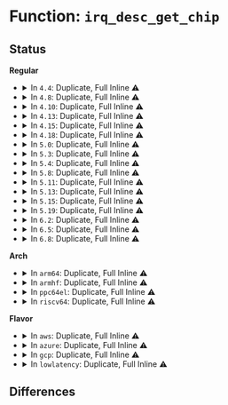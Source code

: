 # Function: <code>irq_desc_get_chip</code>

## Status
<b>Regular</b>
<ul>
<li>
<details>
<summary>In <code>4.4</code>: Duplicate, Full Inline ⚠️</summary>

**Collision:** Static Duplication

**Inline:** Full

**Transformation:** False

**Instances:**

```
In kernel/irq/manage.c (0)
Location: include/linux/irqdesc.h:114
Inline: True
```
```
In kernel/irq/chip.c (0)
Location: include/linux/irqdesc.h:114
Inline: True
```
```
In kernel/irq/pm.c (0)
Location: include/linux/irqdesc.h:114
Inline: True
```
```
In drivers/pinctrl/pinctrl-amd.c (0)
Location: include/linux/irqdesc.h:114
Inline: True
```
```
In drivers/gpio/gpio-zx.c (0)
Location: include/linux/irqdesc.h:114
Inline: True
```
</details>
</li>
<li>
<details>
<summary>In <code>4.8</code>: Duplicate, Full Inline ⚠️</summary>

**Collision:** Static Duplication

**Inline:** Full

**Transformation:** False

**Instances:**

```
In kernel/irq/manage.c (0)
Location: include/linux/irqdesc.h:121
Inline: True
```
```
In kernel/irq/chip.c (0)
Location: include/linux/irqdesc.h:121
Inline: True
```
```
In kernel/irq/pm.c (0)
Location: include/linux/irqdesc.h:121
Inline: True
```
```
In drivers/pinctrl/pinctrl-amd.c (0)
Location: include/linux/irqdesc.h:121
Inline: True
```
```
In drivers/gpio/gpio-zx.c (0)
Location: include/linux/irqdesc.h:121
Inline: True
```
</details>
</li>
<li>
<details>
<summary>In <code>4.10</code>: Duplicate, Full Inline ⚠️</summary>

**Collision:** Static Duplication

**Inline:** Full

**Transformation:** False

**Instances:**

```
In kernel/irq/manage.c (0)
Location: include/linux/irqdesc.h:124
Inline: True
```
```
In kernel/irq/chip.c (0)
Location: include/linux/irqdesc.h:124
Inline: True
```
```
In kernel/irq/pm.c (0)
Location: include/linux/irqdesc.h:124
Inline: True
```
```
In drivers/pinctrl/pinctrl-amd.c (0)
Location: include/linux/irqdesc.h:124
Inline: True
```
```
In drivers/pinctrl/intel/pinctrl-cherryview.c (0)
Location: include/linux/irqdesc.h:124
Inline: True
```
</details>
</li>
<li>
<details>
<summary>In <code>4.13</code>: Duplicate, Full Inline ⚠️</summary>

**Collision:** Static Duplication

**Inline:** Full

**Transformation:** False

**Instances:**

```
In kernel/irq/manage.c (0)
Location: include/linux/irqdesc.h:131
Inline: True
```
```
In kernel/irq/chip.c (0)
Location: include/linux/irqdesc.h:131
Inline: True
```
```
In kernel/irq/pm.c (0)
Location: include/linux/irqdesc.h:131
Inline: True
```
```
In drivers/pinctrl/intel/pinctrl-cherryview.c (0)
Location: include/linux/irqdesc.h:131
Inline: True
```
</details>
</li>
<li>
<details>
<summary>In <code>4.15</code>: Duplicate, Full Inline ⚠️</summary>

**Collision:** Static Duplication

**Inline:** Full

**Transformation:** False

**Instances:**

```
In kernel/irq/manage.c (0)
Location: include/linux/irqdesc.h:133
Inline: True
```
```
In kernel/irq/chip.c (0)
Location: include/linux/irqdesc.h:133
Inline: True
```
```
In kernel/irq/pm.c (0)
Location: include/linux/irqdesc.h:133
Inline: True
```
```
In drivers/pinctrl/intel/pinctrl-cherryview.c (0)
Location: include/linux/irqdesc.h:133
Inline: True
```
</details>
</li>
<li>
<details>
<summary>In <code>4.18</code>: Duplicate, Full Inline ⚠️</summary>

**Collision:** Static Duplication

**Inline:** Full

**Transformation:** False

**Instances:**

```
In kernel/irq/manage.c (0)
Location: include/linux/irqdesc.h:133
Inline: True
```
```
In kernel/irq/chip.c (0)
Location: include/linux/irqdesc.h:133
Inline: True
```
```
In kernel/irq/pm.c (0)
Location: include/linux/irqdesc.h:133
Inline: True
```
```
In drivers/pinctrl/intel/pinctrl-cherryview.c (0)
Location: include/linux/irqdesc.h:133
Inline: True
```
```
In drivers/pci/controller/dwc/pcie-designware-host.c (0)
Location: include/linux/irqdesc.h:133
Inline: True
```
</details>
</li>
<li>
<details>
<summary>In <code>5.0</code>: Duplicate, Full Inline ⚠️</summary>

**Collision:** Static Duplication

**Inline:** Full

**Transformation:** False

**Instances:**

```
In kernel/irq/manage.c (0)
Location: include/linux/irqdesc.h:133
Inline: True
```
```
In kernel/irq/chip.c (0)
Location: include/linux/irqdesc.h:133
Inline: True
```
```
In kernel/irq/pm.c (0)
Location: include/linux/irqdesc.h:133
Inline: True
```
```
In drivers/pinctrl/intel/pinctrl-cherryview.c (0)
Location: include/linux/irqdesc.h:133
Inline: True
```
```
In drivers/pci/controller/dwc/pcie-designware-host.c (0)
Location: include/linux/irqdesc.h:133
Inline: True
```
</details>
</li>
<li>
<details>
<summary>In <code>5.3</code>: Duplicate, Full Inline ⚠️</summary>

**Collision:** Static Duplication

**Inline:** Full

**Transformation:** False

**Instances:**

```
In kernel/irq/manage.c (0)
Location: include/linux/irqdesc.h:135
Inline: True
```
```
In kernel/irq/chip.c (0)
Location: include/linux/irqdesc.h:135
Inline: True
```
```
In kernel/irq/pm.c (0)
Location: include/linux/irqdesc.h:135
Inline: True
```
```
In drivers/pinctrl/intel/pinctrl-cherryview.c (0)
Location: include/linux/irqdesc.h:135
Inline: True
```
```
In drivers/pci/controller/dwc/pcie-designware-host.c (0)
Location: include/linux/irqdesc.h:135
Inline: True
```
</details>
</li>
<li>
<details>
<summary>In <code>5.4</code>: Duplicate, Full Inline ⚠️</summary>

**Collision:** Static Duplication

**Inline:** Full

**Transformation:** False

**Instances:**

```
In kernel/irq/manage.c (0)
Location: include/linux/irqdesc.h:135
Inline: True
```
```
In kernel/irq/chip.c (0)
Location: include/linux/irqdesc.h:135
Inline: True
```
```
In kernel/irq/pm.c (0)
Location: include/linux/irqdesc.h:135
Inline: True
```
```
In drivers/pinctrl/intel/pinctrl-cherryview.c (0)
Location: include/linux/irqdesc.h:135
Inline: True
```
```
In drivers/pci/controller/dwc/pcie-designware-host.c (0)
Location: include/linux/irqdesc.h:135
Inline: True
```
</details>
</li>
<li>
<details>
<summary>In <code>5.8</code>: Duplicate, Full Inline ⚠️</summary>

**Collision:** Static Duplication

**Inline:** Full

**Transformation:** False

**Instances:**

```
In kernel/irq/manage.c (ffffffff811230d4)
Location: include/linux/irqdesc.h:135
Inline: True
Inline callers:
  - kernel/irq/manage.c:irq_set_irq_wake
  - kernel/irq/manage.c:irq_set_irq_wake
```
```
In kernel/irq/chip.c (ffffffff81127d05)
Location: include/linux/irqdesc.h:135
Inline: True
Inline callers:
  - kernel/irq/chip.c:handle_percpu_devid_fasteoi_nmi
  - kernel/irq/chip.c:handle_percpu_devid_irq
  - kernel/irq/chip.c:handle_percpu_irq
  - kernel/irq/chip.c:handle_fasteoi_nmi
```
```
In kernel/irq/pm.c (ffffffff8112ced7)
Location: include/linux/irqdesc.h:135
Inline: True
Inline callers:
  - kernel/irq/pm.c:suspend_device_irqs
```
```
In drivers/pinctrl/intel/pinctrl-cherryview.c (ffffffff8160b760)
Location: include/linux/irqdesc.h:135
Inline: True
Inline callers:
  - drivers/pinctrl/intel/pinctrl-cherryview.c:chv_gpio_irq_handler
```
```
In drivers/pci/controller/dwc/pcie-designware-host.c (0)
Location: include/linux/irqdesc.h:135
Inline: True
```
</details>
</li>
<li>
<details>
<summary>In <code>5.11</code>: Duplicate, Full Inline ⚠️</summary>

**Collision:** Static Duplication

**Inline:** Full

**Transformation:** False

**Instances:**

```
In kernel/irq/manage.c (ffffffff8111ede4)
Location: include/linux/irqdesc.h:137
Inline: True
Inline callers:
  - kernel/irq/manage.c:irq_set_irq_wake
  - kernel/irq/manage.c:irq_set_irq_wake
```
```
In kernel/irq/chip.c (ffffffff811238b5)
Location: include/linux/irqdesc.h:137
Inline: True
Inline callers:
  - kernel/irq/chip.c:handle_percpu_devid_fasteoi_nmi
  - kernel/irq/chip.c:handle_percpu_devid_irq
  - kernel/irq/chip.c:handle_percpu_irq
  - kernel/irq/chip.c:handle_fasteoi_nmi
```
```
In kernel/irq/pm.c (ffffffff811289ad)
Location: include/linux/irqdesc.h:137
Inline: True
Inline callers:
  - kernel/irq/pm.c:suspend_device_irqs
```
```
In drivers/pinctrl/intel/pinctrl-cherryview.c (ffffffff8162fe56)
Location: include/linux/irqdesc.h:137
Inline: True
Inline callers:
  - drivers/pinctrl/intel/pinctrl-cherryview.c:chv_gpio_irq_handler
```
```
In drivers/pci/controller/dwc/pcie-designware-host.c (ffffffff8167be65)
Location: include/linux/irqdesc.h:137
Inline: True
Inline callers:
  - drivers/pci/controller/dwc/pcie-designware-host.c:dw_chained_msi_isr
```
</details>
</li>
<li>
<details>
<summary>In <code>5.13</code>: Duplicate, Full Inline ⚠️</summary>

**Collision:** Static Duplication

**Inline:** Full

**Transformation:** False

**Instances:**

```
In kernel/irq/manage.c (ffffffff8111f064)
Location: include/linux/irqdesc.h:137
Inline: True
Inline callers:
  - kernel/irq/manage.c:irq_set_irq_wake
  - kernel/irq/manage.c:irq_set_irq_wake
```
```
In kernel/irq/chip.c (ffffffff81123c15)
Location: include/linux/irqdesc.h:137
Inline: True
Inline callers:
  - kernel/irq/chip.c:handle_percpu_devid_fasteoi_nmi
  - kernel/irq/chip.c:handle_percpu_devid_irq
  - kernel/irq/chip.c:handle_percpu_irq
  - kernel/irq/chip.c:handle_fasteoi_nmi
```
```
In kernel/irq/pm.c (ffffffff81128c3d)
Location: include/linux/irqdesc.h:137
Inline: True
Inline callers:
  - kernel/irq/pm.c:suspend_device_irqs
```
```
In drivers/pinctrl/intel/pinctrl-cherryview.c (ffffffff81613af6)
Location: include/linux/irqdesc.h:137
Inline: True
Inline callers:
  - drivers/pinctrl/intel/pinctrl-cherryview.c:chv_gpio_irq_handler
```
```
In drivers/pci/controller/dwc/pcie-designware-host.c (ffffffff8165ed25)
Location: include/linux/irqdesc.h:137
Inline: True
Inline callers:
  - drivers/pci/controller/dwc/pcie-designware-host.c:dw_chained_msi_isr
```
</details>
</li>
<li>
<details>
<summary>In <code>5.15</code>: Duplicate, Full Inline ⚠️</summary>

**Collision:** Static Duplication

**Inline:** Full

**Transformation:** False

**Instances:**

```
In kernel/irq/manage.c (ffffffff8113f4f4)
Location: include/linux/irqdesc.h:137
Inline: True
Inline callers:
  - kernel/irq/manage.c:irq_set_irq_wake
  - kernel/irq/manage.c:irq_set_irq_wake
```
```
In kernel/irq/chip.c (ffffffff81144205)
Location: include/linux/irqdesc.h:137
Inline: True
Inline callers:
  - kernel/irq/chip.c:handle_percpu_devid_fasteoi_nmi
  - kernel/irq/chip.c:handle_percpu_devid_irq
  - kernel/irq/chip.c:handle_percpu_irq
  - kernel/irq/chip.c:handle_fasteoi_nmi
```
```
In kernel/irq/pm.c (ffffffff8114921d)
Location: include/linux/irqdesc.h:137
Inline: True
Inline callers:
  - kernel/irq/pm.c:suspend_device_irqs
```
```
In drivers/pinctrl/intel/pinctrl-cherryview.c (ffffffff81682c56)
Location: include/linux/irqdesc.h:137
Inline: True
Inline callers:
  - drivers/pinctrl/intel/pinctrl-cherryview.c:chv_gpio_irq_handler
```
```
In drivers/pci/controller/dwc/pcie-designware-host.c (ffffffff816d18d5)
Location: include/linux/irqdesc.h:137
Inline: True
Inline callers:
  - drivers/pci/controller/dwc/pcie-designware-host.c:dw_chained_msi_isr
```
</details>
</li>
<li>
<details>
<summary>In <code>5.19</code>: Duplicate, Full Inline ⚠️</summary>

**Collision:** Static Duplication

**Inline:** Full

**Transformation:** False

**Instances:**

```
In kernel/irq/manage.c (ffffffff81162f92)
Location: include/linux/irqdesc.h:137
Inline: True
Inline callers:
  - kernel/irq/manage.c:irq_set_irq_wake
  - kernel/irq/manage.c:irq_set_irq_wake
```
```
In kernel/irq/chip.c (ffffffff81167d45)
Location: include/linux/irqdesc.h:137
Inline: True
Inline callers:
  - kernel/irq/chip.c:handle_percpu_devid_fasteoi_nmi
  - kernel/irq/chip.c:handle_percpu_devid_irq
  - kernel/irq/chip.c:handle_percpu_irq
  - kernel/irq/chip.c:handle_fasteoi_nmi
```
```
In kernel/irq/pm.c (ffffffff8116dd8a)
Location: include/linux/irqdesc.h:137
Inline: True
Inline callers:
  - kernel/irq/pm.c:suspend_device_irqs
```
```
In drivers/pinctrl/intel/pinctrl-cherryview.c (ffffffff8179ecd5)
Location: include/linux/irqdesc.h:137
Inline: True
Inline callers:
  - drivers/pinctrl/intel/pinctrl-cherryview.c:chv_gpio_irq_handler
```
```
In drivers/pci/controller/dwc/pcie-designware-host.c (ffffffff817fa9a5)
Location: include/linux/irqdesc.h:137
Inline: True
Inline callers:
  - drivers/pci/controller/dwc/pcie-designware-host.c:dw_chained_msi_isr
```
</details>
</li>
<li>
<details>
<summary>In <code>6.2</code>: Duplicate, Full Inline ⚠️</summary>

**Collision:** Static Duplication

**Inline:** Full

**Transformation:** False

**Instances:**

```
In kernel/irq/manage.c (ffffffff81196b92)
Location: include/linux/irqdesc.h:137
Inline: True
Inline callers:
  - kernel/irq/manage.c:irq_set_irq_wake
  - kernel/irq/manage.c:irq_set_irq_wake
```
```
In kernel/irq/chip.c (ffffffff8119c1d5)
Location: include/linux/irqdesc.h:137
Inline: True
Inline callers:
  - kernel/irq/chip.c:handle_percpu_devid_fasteoi_nmi
  - kernel/irq/chip.c:handle_percpu_devid_irq
  - kernel/irq/chip.c:handle_percpu_irq
  - kernel/irq/chip.c:handle_fasteoi_nmi
```
```
In kernel/irq/pm.c (ffffffff811a314a)
Location: include/linux/irqdesc.h:137
Inline: True
Inline callers:
  - kernel/irq/pm.c:suspend_device_irqs
```
```
In drivers/pinctrl/intel/pinctrl-cherryview.c (ffffffff818b5945)
Location: include/linux/irqdesc.h:137
Inline: True
Inline callers:
  - drivers/pinctrl/intel/pinctrl-cherryview.c:chv_gpio_irq_handler
```
```
In drivers/pci/controller/dwc/pcie-designware-host.c (ffffffff81927195)
Location: include/linux/irqdesc.h:137
Inline: True
Inline callers:
  - drivers/pci/controller/dwc/pcie-designware-host.c:dw_chained_msi_isr
```
</details>
</li>
<li>
<details>
<summary>In <code>6.5</code>: Duplicate, Full Inline ⚠️</summary>

**Collision:** Static Duplication

**Inline:** Full

**Transformation:** False

**Instances:**

```
In kernel/irq/manage.c (ffffffff811a8552)
Location: include/linux/irqdesc.h:140
Inline: True
Inline callers:
  - kernel/irq/manage.c:irq_set_irq_wake
  - kernel/irq/manage.c:irq_set_irq_wake
```
```
In kernel/irq/chip.c (ffffffff811ae035)
Location: include/linux/irqdesc.h:140
Inline: True
Inline callers:
  - kernel/irq/chip.c:handle_percpu_devid_fasteoi_nmi
  - kernel/irq/chip.c:handle_percpu_devid_irq
  - kernel/irq/chip.c:handle_percpu_irq
  - kernel/irq/chip.c:handle_fasteoi_nmi
```
```
In kernel/irq/pm.c (ffffffff811b504a)
Location: include/linux/irqdesc.h:140
Inline: True
Inline callers:
  - kernel/irq/pm.c:suspend_device_irqs
```
```
In drivers/pinctrl/intel/pinctrl-cherryview.c (ffffffff818f89ed)
Location: include/linux/irqdesc.h:140
Inline: True
Inline callers:
  - drivers/pinctrl/intel/pinctrl-cherryview.c:chv_gpio_irq_handler
```
```
In drivers/pci/controller/dwc/pcie-designware-host.c (ffffffff8196b365)
Location: include/linux/irqdesc.h:140
Inline: True
Inline callers:
  - drivers/pci/controller/dwc/pcie-designware-host.c:dw_chained_msi_isr
```
</details>
</li>
<li>
<details>
<summary>In <code>6.8</code>: Duplicate, Full Inline ⚠️</summary>

**Collision:** Static Duplication

**Inline:** Full

**Transformation:** False

**Instances:**

```
In kernel/irq/manage.c (ffffffff811b7fd2)
Location: include/linux/irqdesc.h:140
Inline: True
Inline callers:
  - kernel/irq/manage.c:irq_set_irq_wake
  - kernel/irq/manage.c:irq_set_irq_wake
```
```
In kernel/irq/chip.c (ffffffff811bdc35)
Location: include/linux/irqdesc.h:140
Inline: True
Inline callers:
  - kernel/irq/chip.c:handle_percpu_devid_fasteoi_nmi
  - kernel/irq/chip.c:handle_percpu_devid_irq
  - kernel/irq/chip.c:handle_percpu_irq
  - kernel/irq/chip.c:handle_fasteoi_nmi
```
```
In kernel/irq/pm.c (ffffffff811c4eca)
Location: include/linux/irqdesc.h:140
Inline: True
Inline callers:
  - kernel/irq/pm.c:suspend_device_irqs
```
```
In drivers/pinctrl/intel/pinctrl-cherryview.c (ffffffff8194037d)
Location: include/linux/irqdesc.h:140
Inline: True
Inline callers:
  - drivers/pinctrl/intel/pinctrl-cherryview.c:chv_gpio_irq_handler
```
```
In drivers/pci/controller/dwc/pcie-designware-host.c (ffffffff819b4e45)
Location: include/linux/irqdesc.h:140
Inline: True
Inline callers:
  - drivers/pci/controller/dwc/pcie-designware-host.c:dw_chained_msi_isr
```
</details>
</li>
</ul>
<b>Arch</b>
<ul>
<li>
<details>
<summary>In <code>arm64</code>: Duplicate, Full Inline ⚠️</summary>

**Collision:** Static Duplication

**Inline:** Full

**Transformation:** False

**Instances:**

```
In arch/arm64/kernel/machine_kexec.c (0)
Location: include/linux/irqdesc.h:135
Inline: True
```
```
In kernel/irq/manage.c (0)
Location: include/linux/irqdesc.h:135
Inline: True
```
```
In kernel/irq/chip.c (0)
Location: include/linux/irqdesc.h:135
Inline: True
```
```
In kernel/irq/pm.c (0)
Location: include/linux/irqdesc.h:135
Inline: True
```
```
In drivers/irqchip/irq-al-fic.c (0)
Location: include/linux/irqdesc.h:135
Inline: True
```
```
In drivers/irqchip/irq-dw-apb-ictl.c (0)
Location: include/linux/irqdesc.h:135
Inline: True
```
```
In drivers/irqchip/irq-sunxi-nmi.c (0)
Location: include/linux/irqdesc.h:135
Inline: True
```
```
In drivers/irqchip/irq-gic.c (0)
Location: include/linux/irqdesc.h:135
Inline: True
```
```
In drivers/irqchip/irq-partition-percpu.c (0)
Location: include/linux/irqdesc.h:135
Inline: True
```
```
In drivers/irqchip/irq-bcm7038-l1.c (0)
Location: include/linux/irqdesc.h:135
Inline: True
```
```
In drivers/irqchip/irq-brcmstb-l2.c (0)
Location: include/linux/irqdesc.h:135
Inline: True
```
```
In drivers/irqchip/irq-mvebu-pic.c (0)
Location: include/linux/irqdesc.h:135
Inline: True
```
```
In drivers/irqchip/irq-mvebu-sei.c (0)
Location: include/linux/irqdesc.h:135
Inline: True
```
```
In drivers/irqchip/irq-ls-scfg-msi.c (0)
Location: include/linux/irqdesc.h:135
Inline: True
```
```
In drivers/irqchip/qcom-irq-combiner.c (0)
Location: include/linux/irqdesc.h:135
Inline: True
```
```
In drivers/irqchip/irq-imx-irqsteer.c (0)
Location: include/linux/irqdesc.h:135
Inline: True
```
```
In drivers/irqchip/irq-ti-sci-inta.c (0)
Location: include/linux/irqdesc.h:135
Inline: True
```
```
In drivers/pinctrl/pinctrl-rockchip.c (0)
Location: include/linux/irqdesc.h:135
Inline: True
```
```
In drivers/pinctrl/pinctrl-single.c (0)
Location: include/linux/irqdesc.h:135
Inline: True
```
```
In drivers/pinctrl/pinctrl-ocelot.c (0)
Location: include/linux/irqdesc.h:135
Inline: True
```
```
In drivers/pinctrl/actions/pinctrl-owl.c (0)
Location: include/linux/irqdesc.h:135
Inline: True
```
```
In drivers/pinctrl/bcm/pinctrl-bcm2835.c (0)
Location: include/linux/irqdesc.h:135
Inline: True
```
```
In drivers/pinctrl/bcm/pinctrl-iproc-gpio.c (0)
Location: include/linux/irqdesc.h:135
Inline: True
```
```
In drivers/pinctrl/mvebu/pinctrl-armada-37xx.c (0)
Location: include/linux/irqdesc.h:135
Inline: True
```
```
In drivers/pinctrl/qcom/pinctrl-msm.c (0)
Location: include/linux/irqdesc.h:135
Inline: True
```
```
In drivers/pinctrl/sunxi/pinctrl-sunxi.c (0)
Location: include/linux/irqdesc.h:135
Inline: True
```
```
In drivers/pinctrl/mediatek/mtk-eint.c (0)
Location: include/linux/irqdesc.h:135
Inline: True
```
```
In drivers/gpio/gpio-davinci.c (0)
Location: include/linux/irqdesc.h:135
Inline: True
```
```
In drivers/gpio/gpio-ftgpio010.c (0)
Location: include/linux/irqdesc.h:135
Inline: True
```
```
In drivers/gpio/gpio-mpc8xxx.c (0)
Location: include/linux/irqdesc.h:135
Inline: True
```
```
In drivers/gpio/gpio-mvebu.c (0)
Location: include/linux/irqdesc.h:135
Inline: True
```
```
In drivers/gpio/gpio-mxc.c (0)
Location: include/linux/irqdesc.h:135
Inline: True
```
```
In drivers/gpio/gpio-pl061.c (0)
Location: include/linux/irqdesc.h:135
Inline: True
```
```
In drivers/pci/controller/pci-ftpci100.c (0)
Location: include/linux/irqdesc.h:135
Inline: True
```
```
In drivers/pci/controller/pcie-xilinx-nwl.c (0)
Location: include/linux/irqdesc.h:135
Inline: True
```
```
In drivers/pci/controller/pci-xgene-msi.c (0)
Location: include/linux/irqdesc.h:135
Inline: True
```
```
In drivers/pci/controller/pcie-iproc-msi.c (0)
Location: include/linux/irqdesc.h:135
Inline: True
```
```
In drivers/pci/controller/pcie-altera.c (0)
Location: include/linux/irqdesc.h:135
Inline: True
```
```
In drivers/pci/controller/pcie-altera-msi.c (0)
Location: include/linux/irqdesc.h:135
Inline: True
```
```
In drivers/pci/controller/pcie-mediatek.c (0)
Location: include/linux/irqdesc.h:135
Inline: True
```
```
In drivers/pci/controller/pcie-mobiveil.c (0)
Location: include/linux/irqdesc.h:135
Inline: True
```
```
In drivers/pci/controller/dwc/pcie-designware-host.c (0)
Location: include/linux/irqdesc.h:135
Inline: True
```
```
In drivers/pci/controller/dwc/pci-keystone.c (0)
Location: include/linux/irqdesc.h:135
Inline: True
```
```
In drivers/edac/altera_edac.c (0)
Location: include/linux/irqdesc.h:135
Inline: True
```
</details>
</li>
<li>
<details>
<summary>In <code>armhf</code>: Duplicate, Full Inline ⚠️</summary>

**Collision:** Static Duplication

**Inline:** Full

**Transformation:** False

**Instances:**

```
In arch/arm/kernel/machine_kexec.c (c03153f4)
Location: include/linux/irqdesc.h:135
Inline: True
Inline callers:
  - arch/arm/kernel/machine_kexec.c:machine_crash_shutdown
```
```
In arch/arm/mach-omap2/prm_common.c (c033f120)
Location: include/linux/irqdesc.h:135
Inline: True
Inline callers:
  - arch/arm/mach-omap2/prm_common.c:omap_prcm_irq_handler
```
```
In kernel/irq/manage.c (c03ca310)
Location: include/linux/irqdesc.h:135
Inline: True
Inline callers:
  - kernel/irq/manage.c:set_irq_wake_real
```
```
In kernel/irq/chip.c (c03cfd6c)
Location: include/linux/irqdesc.h:135
Inline: True
Inline callers:
  - kernel/irq/chip.c:handle_percpu_devid_fasteoi_nmi
  - kernel/irq/chip.c:handle_percpu_devid_irq
  - kernel/irq/chip.c:handle_percpu_irq
  - kernel/irq/chip.c:handle_fasteoi_nmi
```
```
In kernel/irq/pm.c (c03d54dc)
Location: include/linux/irqdesc.h:135
Inline: True
Inline callers:
  - kernel/irq/pm.c:suspend_device_irqs
```
```
In drivers/irqchip/irq-al-fic.c (c0812f84)
Location: include/linux/irqdesc.h:135
Inline: True
Inline callers:
  - drivers/irqchip/irq-al-fic.c:al_fic_irq_handler
```
```
In drivers/irqchip/exynos-combiner.c (c0813974)
Location: include/linux/irqdesc.h:135
Inline: True
Inline callers:
  - drivers/irqchip/exynos-combiner.c:combiner_handle_cascade_irq
```
```
In drivers/irqchip/irq-dw-apb-ictl.c (c08144d8)
Location: include/linux/irqdesc.h:135
Inline: True
Inline callers:
  - drivers/irqchip/irq-dw-apb-ictl.c:dw_apb_ictl_handler
```
```
In drivers/irqchip/irq-gic.c (c0814b6c)
Location: include/linux/irqdesc.h:135
Inline: True
Inline callers:
  - drivers/irqchip/irq-gic.c:gic_handle_cascade_irq
```
```
In drivers/irqchip/irq-partition-percpu.c (c081de54)
Location: include/linux/irqdesc.h:135
Inline: True
Inline callers:
  - drivers/irqchip/irq-partition-percpu.c:partition_handle_irq
  - drivers/irqchip/irq-partition-percpu.c:partition_irq_print_chip
  - drivers/irqchip/irq-partition-percpu.c:partition_irq_set_type
  - drivers/irqchip/irq-partition-percpu.c:partition_irq_get_irqchip_state
  - drivers/irqchip/irq-partition-percpu.c:partition_irq_set_irqchip_state
  - drivers/irqchip/irq-partition-percpu.c:partition_irq_unmask
  - drivers/irqchip/irq-partition-percpu.c:partition_irq_mask
```
```
In drivers/irqchip/irq-armada-370-xp.c (c081e720)
Location: include/linux/irqdesc.h:135
Inline: True
Inline callers:
  - drivers/irqchip/irq-armada-370-xp.c:armada_370_xp_mpic_handle_cascade_irq
```
```
In drivers/irqchip/irq-aspeed-i2c-ic.c (c0821ca4)
Location: include/linux/irqdesc.h:135
Inline: True
Inline callers:
  - drivers/irqchip/irq-aspeed-i2c-ic.c:aspeed_i2c_ic_irq_handler
```
```
In drivers/irqchip/irq-imx-irqsteer.c (c0822fbc)
Location: include/linux/irqdesc.h:135
Inline: True
Inline callers:
  - drivers/irqchip/irq-imx-irqsteer.c:imx_irqsteer_irq_handler
  - drivers/irqchip/irq-imx-irqsteer.c:imx_irqsteer_irq_handler
```
```
In drivers/pinctrl/pinctrl-rockchip.c (c0838898)
Location: include/linux/irqdesc.h:135
Inline: True
Inline callers:
  - drivers/pinctrl/pinctrl-rockchip.c:rockchip_irq_demux
```
```
In drivers/pinctrl/pinctrl-single.c (c083f3d8)
Location: include/linux/irqdesc.h:135
Inline: True
Inline callers:
  - drivers/pinctrl/pinctrl-single.c:pcs_irq_chain_handler
```
```
In drivers/pinctrl/pinctrl-ocelot.c (c0844768)
Location: include/linux/irqdesc.h:135
Inline: True
Inline callers:
  - drivers/pinctrl/pinctrl-ocelot.c:ocelot_irq_handler
```
```
In drivers/pinctrl/actions/pinctrl-owl.c (c0845b98)
Location: include/linux/irqdesc.h:135
Inline: True
Inline callers:
  - drivers/pinctrl/actions/pinctrl-owl.c:owl_gpio_irq_handler
```
```
In drivers/pinctrl/nuvoton/pinctrl-npcm7xx.c (c084ddb0)
Location: include/linux/irqdesc.h:135
Inline: True
Inline callers:
  - drivers/pinctrl/nuvoton/pinctrl-npcm7xx.c:npcmgpio_irq_handler
```
```
In drivers/pinctrl/qcom/pinctrl-msm.c (c084edc8)
Location: include/linux/irqdesc.h:135
Inline: True
Inline callers:
  - drivers/pinctrl/qcom/pinctrl-msm.c:msm_gpio_irq_handler
```
```
In drivers/pinctrl/samsung/pinctrl-exynos.c (c08521bc)
Location: include/linux/irqdesc.h:135
Inline: True
Inline callers:
  - drivers/pinctrl/samsung/pinctrl-exynos.c:exynos_irq_demux_eint16_31
  - drivers/pinctrl/samsung/pinctrl-exynos.c:exynos_irq_eint0_15
```
```
In drivers/pinctrl/mediatek/mtk-eint.c (c0858480)
Location: include/linux/irqdesc.h:135
Inline: True
Inline callers:
  - drivers/pinctrl/mediatek/mtk-eint.c:mtk_eint_irq_handler
```
```
In drivers/gpio/gpio-ftgpio010.c (c0868668)
Location: include/linux/irqdesc.h:135
Inline: True
Inline callers:
  - drivers/gpio/gpio-ftgpio010.c:ftgpio_gpio_irq_handler
```
```
In drivers/gpio/gpio-mpc8xxx.c (c08697e0)
Location: include/linux/irqdesc.h:135
Inline: True
Inline callers:
  - drivers/gpio/gpio-mpc8xxx.c:mpc8xxx_gpio_irq_cascade
```
```
In drivers/gpio/gpio-mvebu.c (c086b004)
Location: include/linux/irqdesc.h:135
Inline: True
Inline callers:
  - drivers/gpio/gpio-mvebu.c:mvebu_gpio_irq_handler
```
```
In drivers/gpio/gpio-mxc.c (c086be28)
Location: include/linux/irqdesc.h:135
Inline: True
Inline callers:
  - drivers/gpio/gpio-mxc.c:mx2_gpio_irq_handler
  - drivers/gpio/gpio-mxc.c:mx3_gpio_irq_handler
```
```
In drivers/gpio/gpio-pl061.c (c086edf8)
Location: include/linux/irqdesc.h:135
Inline: True
Inline callers:
  - drivers/gpio/gpio-pl061.c:pl061_irq_handler
```
```
In drivers/gpio/gpio-tegra.c (c0871c64)
Location: include/linux/irqdesc.h:135
Inline: True
Inline callers:
  - drivers/gpio/gpio-tegra.c:tegra_gpio_irq_handler
```
```
In drivers/gpio/gpio-vf610.c (c08735b8)
Location: include/linux/irqdesc.h:135
Inline: True
Inline callers:
  - drivers/gpio/gpio-vf610.c:vf610_gpio_irq_handler
```
```
In drivers/pci/controller/pci-ftpci100.c (c08a7d88)
Location: include/linux/irqdesc.h:135
Inline: True
Inline callers:
  - drivers/pci/controller/pci-ftpci100.c:faraday_pci_irq_handler
```
```
In drivers/pci/controller/pcie-altera.c (c08b2144)
Location: include/linux/irqdesc.h:135
Inline: True
Inline callers:
  - drivers/pci/controller/pcie-altera.c:altera_pcie_isr
```
```
In drivers/pci/controller/pcie-altera-msi.c (c08b2c78)
Location: include/linux/irqdesc.h:135
Inline: True
Inline callers:
  - drivers/pci/controller/pcie-altera-msi.c:altera_msi_isr
```
```
In drivers/pci/controller/pcie-mediatek.c (c08b4c98)
Location: include/linux/irqdesc.h:135
Inline: True
Inline callers:
  - drivers/pci/controller/pcie-mediatek.c:mtk_pcie_intr_handler
```
```
In drivers/pci/controller/dwc/pcie-designware-host.c (c08b801c)
Location: include/linux/irqdesc.h:135
Inline: True
Inline callers:
  - drivers/pci/controller/dwc/pcie-designware-host.c:dw_chained_msi_isr
```
```
In drivers/pci/controller/dwc/pcie-uniphier.c (c08bf4b4)
Location: include/linux/irqdesc.h:135
Inline: True
Inline callers:
  - drivers/pci/controller/dwc/pcie-uniphier.c:uniphier_pcie_irq_handler
```
</details>
</li>
<li>
<details>
<summary>In <code>ppc64el</code>: Duplicate, Full Inline ⚠️</summary>

**Collision:** Static Duplication

**Inline:** Full

**Transformation:** False

**Instances:**

```
In arch/powerpc/kernel/machine_kexec.c (c0000000000701f8)
Location: include/linux/irqdesc.h:135
Inline: True
Inline callers:
  - arch/powerpc/kernel/machine_kexec.c:machine_kexec_mask_interrupts
```
```
In arch/powerpc/sysdev/mpic.c (c0000000000b5a04)
Location: include/linux/irqdesc.h:135
Inline: True
Inline callers:
  - arch/powerpc/sysdev/mpic.c:mpic_cascade
```
```
In arch/powerpc/sysdev/xics/xics-common.c (c0000000000ba5d4)
Location: include/linux/irqdesc.h:135
Inline: True
Inline callers:
  - arch/powerpc/sysdev/xics/xics-common.c:xics_migrate_irqs_away
```
```
In arch/powerpc/platforms/pseries/setup.c (c0000000000edcc4)
Location: include/linux/irqdesc.h:135
Inline: True
Inline callers:
  - arch/powerpc/platforms/pseries/setup.c:pseries_8259_cascade
```
```
In arch/powerpc/kvm/book3s_hv_rm_xics.c (c000000000123edc)
Location: include/linux/irqdesc.h:135
Inline: True
Inline callers:
  - arch/powerpc/kvm/book3s_hv_rm_xics.c:kvmppc_deliver_irq_passthru
```
```
In kernel/irq/manage.c (c0000000001d2b2c)
Location: include/linux/irqdesc.h:135
Inline: True
Inline callers:
  - kernel/irq/manage.c:set_irq_wake_real
```
```
In kernel/irq/chip.c (c0000000001da7ec)
Location: include/linux/irqdesc.h:135
Inline: True
Inline callers:
  - kernel/irq/chip.c:handle_percpu_devid_fasteoi_nmi
  - kernel/irq/chip.c:handle_percpu_devid_irq
  - kernel/irq/chip.c:handle_percpu_irq
  - kernel/irq/chip.c:handle_fasteoi_nmi
```
```
In kernel/irq/pm.c (c0000000001e103c)
Location: include/linux/irqdesc.h:135
Inline: True
Inline callers:
  - kernel/irq/pm.c:suspend_device_irqs
```
```
In drivers/irqchip/irq-al-fic.c (c000000000820814)
Location: include/linux/irqdesc.h:135
Inline: True
Inline callers:
  - drivers/irqchip/irq-al-fic.c:al_fic_irq_handler
```
```
In drivers/pinctrl/pinctrl-single.c (c000000000833f58)
Location: include/linux/irqdesc.h:135
Inline: True
Inline callers:
  - drivers/pinctrl/pinctrl-single.c:pcs_irq_chain_handler
```
```
In drivers/pinctrl/pinctrl-ocelot.c (c0000000008382ec)
Location: include/linux/irqdesc.h:135
Inline: True
Inline callers:
  - drivers/pinctrl/pinctrl-ocelot.c:ocelot_irq_handler
```
```
In drivers/gpio/gpio-ftgpio010.c (c000000000849dec)
Location: include/linux/irqdesc.h:135
Inline: True
Inline callers:
  - drivers/gpio/gpio-ftgpio010.c:ftgpio_gpio_irq_handler
```
```
In drivers/pci/controller/pci-ftpci100.c (c000000000890e74)
Location: include/linux/irqdesc.h:135
Inline: True
Inline callers:
  - drivers/pci/controller/pci-ftpci100.c:faraday_pci_irq_handler
```
</details>
</li>
<li>
<details>
<summary>In <code>riscv64</code>: Duplicate, Full Inline ⚠️</summary>

**Collision:** Static Duplication

**Inline:** Full

**Transformation:** False

**Instances:**

```
In kernel/irq/manage.c (ffffffe0001134c0)
Location: include/linux/irqdesc.h:135
Inline: True
Inline callers:
  - kernel/irq/manage.c:set_irq_wake_real
```
```
In kernel/irq/chip.c (ffffffe000117fa8)
Location: include/linux/irqdesc.h:135
Inline: True
Inline callers:
  - kernel/irq/chip.c:handle_percpu_devid_fasteoi_nmi
  - kernel/irq/chip.c:handle_percpu_devid_irq
  - kernel/irq/chip.c:handle_percpu_irq
  - kernel/irq/chip.c:handle_fasteoi_nmi
```
```
In drivers/irqchip/irq-al-fic.c (ffffffe00049544a)
Location: include/linux/irqdesc.h:135
Inline: True
Inline callers:
  - drivers/irqchip/irq-al-fic.c:al_fic_irq_handler
```
```
In drivers/pinctrl/pinctrl-single.c (ffffffe0004a144a)
Location: include/linux/irqdesc.h:135
Inline: True
Inline callers:
  - drivers/pinctrl/pinctrl-single.c:pcs_irq_chain_handler
```
```
In drivers/pinctrl/pinctrl-ocelot.c (ffffffe0004a37e6)
Location: include/linux/irqdesc.h:135
Inline: True
Inline callers:
  - drivers/pinctrl/pinctrl-ocelot.c:ocelot_irq_handler
```
```
In drivers/gpio/gpio-ftgpio010.c (ffffffe0004ae6fa)
Location: include/linux/irqdesc.h:135
Inline: True
Inline callers:
  - drivers/gpio/gpio-ftgpio010.c:ftgpio_gpio_irq_handler
```
```
In drivers/pci/controller/pci-ftpci100.c (ffffffe0004e5d24)
Location: include/linux/irqdesc.h:135
Inline: True
Inline callers:
  - drivers/pci/controller/pci-ftpci100.c:faraday_pci_irq_handler
```
```
In drivers/pci/controller/dwc/pcie-designware-host.c (ffffffe0004e8e5c)
Location: include/linux/irqdesc.h:135
Inline: True
Inline callers:
  - drivers/pci/controller/dwc/pcie-designware-host.c:dw_chained_msi_isr
```
</details>
</li>
</ul>
<b>Flavor</b>
<ul>
<li>
<details>
<summary>In <code>aws</code>: Duplicate, Full Inline ⚠️</summary>

**Collision:** Static Duplication

**Inline:** Full

**Transformation:** False

**Instances:**

```
In kernel/irq/manage.c (0)
Location: include/linux/irqdesc.h:135
Inline: True
```
```
In kernel/irq/chip.c (0)
Location: include/linux/irqdesc.h:135
Inline: True
```
```
In kernel/irq/pm.c (0)
Location: include/linux/irqdesc.h:135
Inline: True
```
```
In drivers/pci/controller/dwc/pcie-designware-host.c (0)
Location: include/linux/irqdesc.h:135
Inline: True
```
</details>
</li>
<li>
<details>
<summary>In <code>azure</code>: Duplicate, Full Inline ⚠️</summary>

**Collision:** Static Duplication

**Inline:** Full

**Transformation:** False

**Instances:**

```
In kernel/irq/manage.c (0)
Location: include/linux/irqdesc.h:135
Inline: True
```
```
In kernel/irq/chip.c (0)
Location: include/linux/irqdesc.h:135
Inline: True
```
```
In kernel/irq/pm.c (0)
Location: include/linux/irqdesc.h:135
Inline: True
```
```
In drivers/pinctrl/intel/pinctrl-cherryview.c (0)
Location: include/linux/irqdesc.h:135
Inline: True
```
```
In drivers/pci/controller/dwc/pcie-designware-host.c (0)
Location: include/linux/irqdesc.h:135
Inline: True
```
</details>
</li>
<li>
<details>
<summary>In <code>gcp</code>: Duplicate, Full Inline ⚠️</summary>

**Collision:** Static Duplication

**Inline:** Full

**Transformation:** False

**Instances:**

```
In kernel/irq/manage.c (0)
Location: include/linux/irqdesc.h:135
Inline: True
```
```
In kernel/irq/chip.c (0)
Location: include/linux/irqdesc.h:135
Inline: True
```
```
In kernel/irq/pm.c (0)
Location: include/linux/irqdesc.h:135
Inline: True
```
```
In drivers/pinctrl/intel/pinctrl-cherryview.c (0)
Location: include/linux/irqdesc.h:135
Inline: True
```
```
In drivers/pci/controller/dwc/pcie-designware-host.c (0)
Location: include/linux/irqdesc.h:135
Inline: True
```
</details>
</li>
<li>
<details>
<summary>In <code>lowlatency</code>: Duplicate, Full Inline ⚠️</summary>

**Collision:** Static Duplication

**Inline:** Full

**Transformation:** False

**Instances:**

```
In kernel/irq/manage.c (0)
Location: include/linux/irqdesc.h:135
Inline: True
```
```
In kernel/irq/chip.c (0)
Location: include/linux/irqdesc.h:135
Inline: True
```
```
In kernel/irq/pm.c (0)
Location: include/linux/irqdesc.h:135
Inline: True
```
```
In drivers/pinctrl/intel/pinctrl-cherryview.c (0)
Location: include/linux/irqdesc.h:135
Inline: True
```
```
In drivers/pci/controller/dwc/pcie-designware-host.c (0)
Location: include/linux/irqdesc.h:135
Inline: True
```
</details>
</li>
</ul>

## Differences
